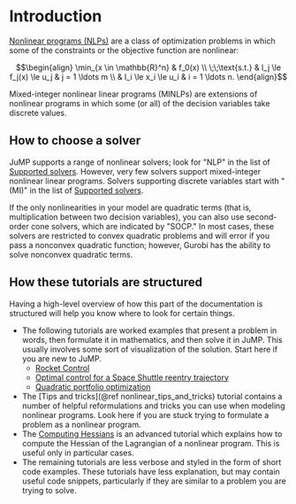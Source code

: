 # Introduction

[Nonlinear programs (NLPs)](https://en.wikipedia.org/wiki/Nonlinear_programming)
are a class of optimization problems in which some of the constraints or the
objective function are nonlinear:
```math
\begin{align}
    \min_{x \in \mathbb{R}^n} & f_0(x) \\
    \;\;\text{s.t.} & l_j \le f_j(x) \le u_j & j = 1 \ldots m \\
    & l_i \le x_i \le u_i & i = 1 \ldots n.
\end{align}
```

Mixed-integer nonlinear linear programs (MINLPs) are extensions of nonlinear
programs in which some (or all) of the decision variables take discrete values.

## How to choose a solver

JuMP supports a range of nonlinear solvers; look for "NLP" in the list
of [Supported solvers](@ref). However, very few solvers support mixed-integer
nonlinear linear programs. Solvers supporting discrete variables start with
"(MI)" in the list of [Supported solvers](@ref).

If the only nonlinearities in your model are quadratic terms (that is,
multiplication between two decision variables), you can also use second-order
cone solvers, which are indicated by "SOCP." In most cases, these solvers are
restricted to convex quadratic problems and will error if you pass a nonconvex
quadratic function; however, Gurobi has the ability to solve nonconvex quadratic
terms.

## How these tutorials are structured

Having a high-level overview of how this part of the documentation is structured
will help you know where to look for certain things.

 * The following tutorials are worked examples that present a problem in words,
   then formulate it in mathematics, and then solve it in JuMP. This usually
   involves some sort of visualization of the solution. Start here if you are
   new to JuMP.
   * [Rocket Control](@ref)
   * [Optimal control for a Space Shuttle reentry trajectory](@ref)
   * [Quadratic portfolio optimization](@ref)
 * The [Tips and tricks](@ref nonlinear_tips_and_tricks) tutorial contains a
   number of helpful reformulations and tricks you can use when modeling
   nonlinear programs. Look here if you are stuck trying to formulate a problem
   as a nonlinear program.
 * The [Computing Hessians](@ref) is an advanced tutorial which explains how to
   compute the Hessian of the Lagrangian of a nonlinear program. This is useful
   only in particular cases.
 * The remaining tutorials are less verbose and styled in the form of short code
   examples. These tutorials have less explanation, but may contain useful
   code snippets, particularly if they are similar to a problem you are trying
   to solve.
